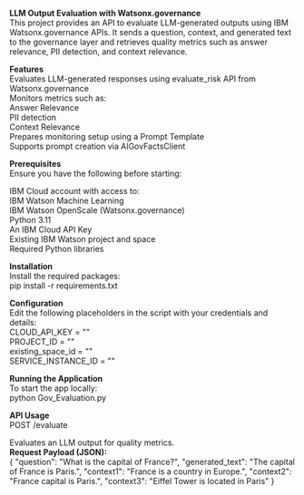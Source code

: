 <b>LLM Output Evaluation with Watsonx.governance</b><br>
This project provides an API to evaluate LLM-generated outputs using IBM Watsonx.governance APIs. It sends a question, context, and generated text to the governance layer and 
retrieves quality metrics such as answer relevance, PII detection, and context relevance.


<b>Features</b><br>
Evaluates LLM-generated responses using evaluate_risk API from Watsonx.governance<br>
Monitors metrics such as:<br>
Answer Relevance<br>
PII detection<br>
Context Relevance<br>
Prepares monitoring setup using a Prompt Template<br>
Supports prompt creation via AIGovFactsClient<br>


<b>Prerequisites</b><br>
Ensure you have the following before starting:<br>

IBM Cloud account with access to:<br>
IBM Watson Machine Learning<br>
IBM Watson OpenScale (Watsonx.governance)<br>
Python 3.11<br>
An IBM Cloud API Key<br>
Existing IBM Watson project and space<br>
Required Python libraries<br>


<b>Installation</b><br>
Install the required packages:<br>
pip install -r requirements.txt<br>


<b>Configuration</b><br>
Edit the following placeholders in the script with your credentials and details:<br>
CLOUD_API_KEY = "<EDIT THIS>"<br>
PROJECT_ID = "<EDIT THIS>"<br>
existing_space_id = "<EDIT THIS>"<br>
SERVICE_INSTANCE_ID = "<EDIT THIS>"<br>


<b>Running the Application</b><br>
To start the app locally:<br>
python Gov_Evaluation.py<br>


<b>API Usage</b><br>
POST /evaluate<br>

Evaluates an LLM output for quality metrics.<br>
<b>Request Payload (JSON):</b><br>
{
  "question": "What is the capital of France?",
  "generated_text": "The capital of France is Paris.",
  "context1": "France is a country in Europe.",
  "context2": "France capital is Paris.",
  "context3": "Eiffel Tower is located in Paris"
}



